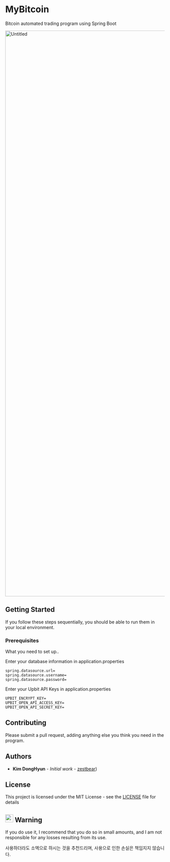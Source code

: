 # MyBitcoin

Bitcoin automated trading program using Spring Boot

<img width="1780" alt="Untitled" src="https://github.com/zestbear/MyBitcoin/assets/49549887/01a055cd-0961-4833-9412-1c8dbc39932f">


## Getting Started

If you follow these steps sequentially, you should be able to run them in your local environment.

### Prerequisites

What you need to set up..

Enter your database information in application.properties
```
spring.datasource.url=
spring.datasource.username=
spring.datasource.password=
```

Enter your Upbit API Keys in application.properties
```
UPBIT_ENCRYPT_KEY=
UPBIT_OPEN_API_ACCESS_KEY=
UPBIT_OPEN_API_SECRET_KEY=
```

## Contributing

Please submit a pull request, adding anything else you think you need in the program.

## Authors

* **Kim DongHyun** - *Initial work* - [zestbear]([https://github.com/zestbear]))

## License

This project is licensed under the MIT License - see the [LICENSE](LICENSE) file for details

## <img src="https://github.com/Tarikul-Islam-Anik/Animated-Fluent-Emojis/blob/master/Emojis/Symbols/Warning.png" width="25" height="25" /> Warning

If you do use it, I recommend that you do so in small amounts, and I am not responsible for any losses resulting from its use.

사용하더라도 소액으로 하시는 것을 추천드리며, 사용으로 인한 손실은 책임지지 않습니다.
